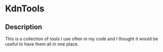 # KdnTools

## Description

This is a collection of tools I use often in my code and I thought it would be useful to have them all in one place.